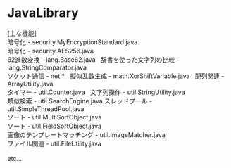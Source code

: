# JavaLibrary  
[主な機能]  
暗号化 - security.MyEncryptionStandard.java  
暗号化 - security.AES256.java  
62進数変換 - lang.Base62.java  
辞書を使った文字列の比較 - lang.StringComparator.java  
ソケット通信 - net.*  
擬似乱数生成 - math.XorShiftVariable.java  
配列関連 - ArrayUtility.java  
タイマー - util.Counter.java  
文字列操作 - util.StringUtility.java  
類似検索 - util.SearchEngine.java
スレッドプール - util.SimpleThreadPool.java  
ソート - util.MultiSortObject.java  
ソート - util.FieldSortObject.java  
画像のテンプレートマッチング - util.ImageMatcher.java  
ファイル関連 - util.FileUtility.java  
  
etc...　　

